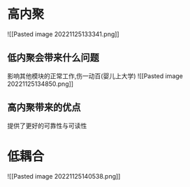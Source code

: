 # 高内聚
![[Pasted image 20221125133341.png]]
## 低内聚会带来什么问题
影响其他模块的正常工作,伤一动百(婴儿上大学)
![[Pasted image 20221125134850.png]]
## 高内聚带来的优点
提供了更好的可靠性与可读性
# 低耦合
![[Pasted image 20221125140538.png]]
